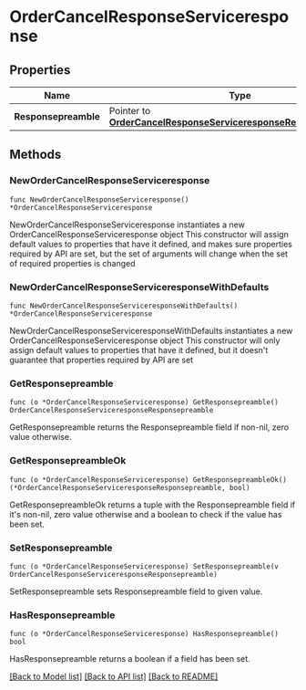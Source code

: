 # OrderCancelResponseServiceresponse

## Properties

Name | Type | Description | Notes
------------ | ------------- | ------------- | -------------
**Responsepreamble** | Pointer to [**OrderCancelResponseServiceresponseResponsepreamble**](OrderCancelResponseServiceresponseResponsepreamble.md) |  | [optional] 

## Methods

### NewOrderCancelResponseServiceresponse

`func NewOrderCancelResponseServiceresponse() *OrderCancelResponseServiceresponse`

NewOrderCancelResponseServiceresponse instantiates a new OrderCancelResponseServiceresponse object
This constructor will assign default values to properties that have it defined,
and makes sure properties required by API are set, but the set of arguments
will change when the set of required properties is changed

### NewOrderCancelResponseServiceresponseWithDefaults

`func NewOrderCancelResponseServiceresponseWithDefaults() *OrderCancelResponseServiceresponse`

NewOrderCancelResponseServiceresponseWithDefaults instantiates a new OrderCancelResponseServiceresponse object
This constructor will only assign default values to properties that have it defined,
but it doesn't guarantee that properties required by API are set

### GetResponsepreamble

`func (o *OrderCancelResponseServiceresponse) GetResponsepreamble() OrderCancelResponseServiceresponseResponsepreamble`

GetResponsepreamble returns the Responsepreamble field if non-nil, zero value otherwise.

### GetResponsepreambleOk

`func (o *OrderCancelResponseServiceresponse) GetResponsepreambleOk() (*OrderCancelResponseServiceresponseResponsepreamble, bool)`

GetResponsepreambleOk returns a tuple with the Responsepreamble field if it's non-nil, zero value otherwise
and a boolean to check if the value has been set.

### SetResponsepreamble

`func (o *OrderCancelResponseServiceresponse) SetResponsepreamble(v OrderCancelResponseServiceresponseResponsepreamble)`

SetResponsepreamble sets Responsepreamble field to given value.

### HasResponsepreamble

`func (o *OrderCancelResponseServiceresponse) HasResponsepreamble() bool`

HasResponsepreamble returns a boolean if a field has been set.


[[Back to Model list]](../README.md#documentation-for-models) [[Back to API list]](../README.md#documentation-for-api-endpoints) [[Back to README]](../README.md)


